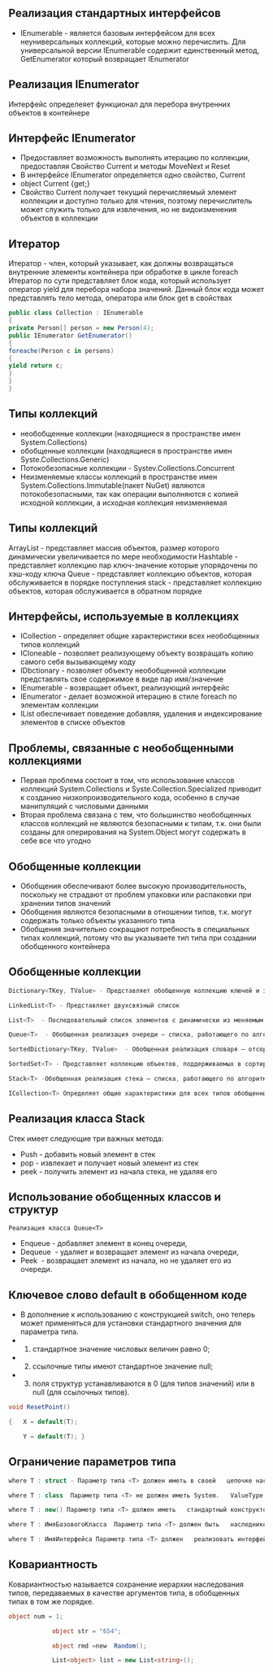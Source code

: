 ## Реализация стандартных интерфейсов
- IEnumerable - является базовым интерфейсом для всех неуниверсальных коллекций, которые можно перечислить. Для универсальной версии IEnumerable содержит единственный метод, GetEnumerator который возвращает IEnumerator
## Реализация IEnumerator 
Интерфейс определеяет функционал для перебора внутренних объектов в контейнере
## Интерфейс IEnumerator
- Предоставляет возможность выполнять итерацию по коллекции, предоставляя Свойство Current и методы MoveNext и Reset
- В интерфейсе IEnumerator определяется одно свойство, Current
- object Current {get;}
- Свойство Current получает текущий перечисляемый элемент коллекции и доступно только для чтения, поэтому перечислитель может служить только для извлечения, но не видоизменения объектов в коллекции
## Итератор
Итератор - член, который указывает, как должны возвращаться внутренние элементы контейнера при обработке в цикле foreach
Итератор по сути представляет блок кода, который использует оператор yield для перебора набора значений. Данный блок кода может представлять тело метода, оператора или блок get  в свойствах

```cs
public class Collection : IEnumerable
{
private Person[] person = new Person(4);
public IEnumerator GetEnumerator()
{
foreache(Person c in persons)
{
yield return c;
}
}
}
```

## Типы коллекций
- необобщенные коллекции (находящиеся в пространстве имен System.Collections)
- обобщенные коллекции (находящиеся в пространстве имен Syste.Collections.Generic)
- Потокобезопасные коллекции - Systev.Collections.Concurrent
- Неизменяемые классы коллекций в пространстве имен System.Collections.Immutable(пакет NuGet) являются потокобезопасными, так как операции выполняются с копией исходной коллекции, а исходная коллекция неизменяемая

## Типы коллекций
ArrayList - представляет массив объектов, размер которого динамически увеличивается по мере необходимости
Hashtable - представляет коллекцию пар ключ-значение которые упорядочены по хэш-коду ключа
Queue - представляет коллекцию объектов, которая обслуживается в порядке поступления
stack - представляет коллекцию объектов, которая обслуживается в обратном порядке

## Интерфейсы, используемые в коллекциях
- ICollection - определяет общие характеристики всех необобщенных типов коллекций
- ICloneable - позволяет реализующему объекту возвращать копию самого себя вызывающему коду
- IDbctionary - позволяет объекту необобщенной коллекции представлять свое содержимое в виде пар имя/значение
- IEnumerable - возвращает объект, реализующий интерфейс
- IEnumerator - делает возможной итерацию в стиле foreach по элементам коллекции
- IList обеспечивает поведение добавляя, удаления и индексирование элементов в списке объектов

## Проблемы, связанные с необобщенными коллекциями
- Первая проблема состоит в том, что использование классов коллекций System.Collections  и Syste.Collection.Specialized приводит к созданию низкопроизводительного кода, особенно в случае манипуляций с числовыми данными
- Вторая проблема связана с тем, что большинство необобщенных классов коллекций не являются безопасными к типам, т.к. они были созданы для оперирования на System.Object могут содержать в себе все что угодно

## Обобщенные коллекции
- Обобщения обеспечивают более высокую производительность, поскольку не страдают от проблем упаковки или распаковки при хранении типов значений
- Обобщения являются безопасными в отношении типов, т.к. могут содержать только объекты указанного типа
- Обобщения значительно сокращают потребность  в специальных типах коллекций, потому что вы указываете тип типа при создании обобщенного контейнера

## Обобщенные коллекции
```cs
Dictionary<TKey, TValue> - Представляет обобщенную коллекцию ключей и значений

LinkedList<T> - Представляет двухсвязный список

List<T>  - Последовательный список элементов с динамически из меняемым размером

Queue<T>  - Обобщенная реализация очереди — списка, работающего по алгоритму “первый во шел — первый вышел” (FIFO)

SortedDictionary<TKey, TValue>  - Обобщенная реализация словаря — отсортированного множества пар “ключ/ значение”

SortedSet<T> - Представляет коллекцию объектов, поддерживаемых в сортированном порядке без дублирования

Stack<T> -Обобщенная реализация стека — списка, работающего по алгоритму “последний во шел — первый вышел” (LIFO)

ICollection<T> Определяет общие характеристики для всех типов обобщенных коллекций
```


## Реализация класса Stack
Стек имеет следующие три важных метода:
- Push - добавить новый элемент в стек
- pop - извлекает и получает новый элемент из стек
- peek - получить элемент из начала стека, не удаляя его

## Использование обобщенных классов и структур
`Реализация класса Queue<T>`
- Enqueue - добавляет элемент в конец очереди,
- Dequeue  - удаляет и возвращает элемент из начала очереди,
- Peek  - возвращает элемент из начала, но не удаляет его из очереди.

## Ключевое слово default в обобщенном коде
- В дополнение к использованию с конструкцией switch, оно теперь может применяться для установки стандартного значения для параметра типа.
- 1. стандартное значение числовых величин равно 0;
- 2. ссылочные типы имеют стандартное значение null;
- 3. поля структур устанавливаются в 0 (для типов значений) или в null (для ссылочных типов).

```cs
void ResetPoint()

{   X = default(T);

    Y = default(T); }
```
## Ограничение параметров типа
```cs
where T : struct - Параметр типа <T> должен иметь в своей   цепочке наследования System.ValueType (т.е. <T>   должен быть структурой)

where T : class  Параметр типа <T> не должен иметь System.   ValueType в своей цепочке наследования

where T : new() Параметр типа <T> должен иметь   стандартный конструктор.

where T : ИмяБазовогоКласса  Параметр типа <T> должен быть   наследником класса, указанного в ИмяБазовогоКласса

where T : ИмяИнтерфейса Параметр типа <T> должен   реализовать интерфейс, ука занный в ИмяИнтерфейса
```
## Ковариантность
Ковариантностью называется сохранение иерархии наследования типов, передаваемых в качестве аргументов типа, в обобщенных типах в том же порядке.
```cs
object num = 1;

            object str = "654";

            object rmd =new  Random();

            List<object> list = new List<string>();
```
